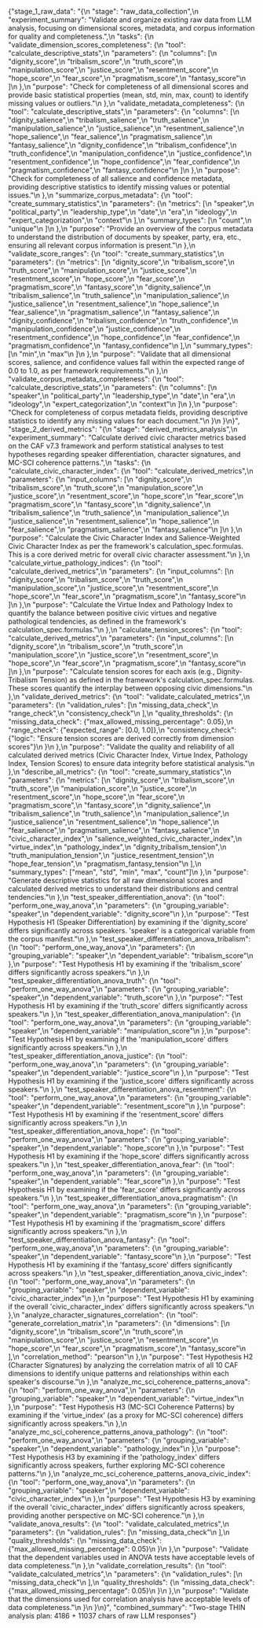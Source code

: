 {"stage_1_raw_data": "{\n  \"stage\": \"raw_data_collection\",\n  \"experiment_summary\": \"Validate and organize existing raw data from LLM analysis, focusing on dimensional scores, metadata, and corpus information for quality and completeness.\",\n  \"tasks\": {\n    \"validate_dimension_scores_completeness\": {\n      \"tool\": \"calculate_descriptive_stats\",\n      \"parameters\": {\n        \"columns\": [\n          \"dignity_score\",\n          \"tribalism_score\",\n          \"truth_score\",\n          \"manipulation_score\",\n          \"justice_score\",\n          \"resentment_score\",\n          \"hope_score\",\n          \"fear_score\",\n          \"pragmatism_score\",\n          \"fantasy_score\"\n        ]\n      },\n      \"purpose\": \"Check for completeness of all dimensional scores and provide basic statistical properties (mean, std, min, max, count) to identify missing values or outliers.\"\n    },\n    \"validate_metadata_completeness\": {\n      \"tool\": \"calculate_descriptive_stats\",\n      \"parameters\": {\n        \"columns\": [\n          \"dignity_salience\",\n          \"tribalism_salience\",\n          \"truth_salience\",\n          \"manipulation_salience\",\n          \"justice_salience\",\n          \"resentment_salience\",\n          \"hope_salience\",\n          \"fear_salience\",\n          \"pragmatism_salience\",\n          \"fantasy_salience\",\n          \"dignity_confidence\",\n          \"tribalism_confidence\",\n          \"truth_confidence\",\n          \"manipulation_confidence\",\n          \"justice_confidence\",\n          \"resentment_confidence\",\n          \"hope_confidence\",\n          \"fear_confidence\",\n          \"pragmatism_confidence\",\n          \"fantasy_confidence\"\n        ]\n      },\n      \"purpose\": \"Check for completeness of all salience and confidence metadata, providing descriptive statistics to identify missing values or potential issues.\"\n    },\n    \"summarize_corpus_metadata\": {\n      \"tool\": \"create_summary_statistics\",\n      \"parameters\": {\n        \"metrics\": [\n          \"speaker\",\n          \"political_party\",\n          \"leadership_type\",\n          \"date\",\n          \"era\",\n          \"ideology\",\n          \"expert_categorization\",\n          \"context\"\n        ],\n        \"summary_types\": [\n          \"count\",\n          \"unique\"\n        ]\n      },\n      \"purpose\": \"Provide an overview of the corpus metadata to understand the distribution of documents by speaker, party, era, etc., ensuring all relevant corpus information is present.\"\n    },\n    \"validate_score_ranges\": {\n      \"tool\": \"create_summary_statistics\",\n      \"parameters\": {\n        \"metrics\": [\n          \"dignity_score\",\n          \"tribalism_score\",\n          \"truth_score\",\n          \"manipulation_score\",\n          \"justice_score\",\n          \"resentment_score\",\n          \"hope_score\",\n          \"fear_score\",\n          \"pragmatism_score\",\n          \"fantasy_score\",\n          \"dignity_salience\",\n          \"tribalism_salience\",\n          \"truth_salience\",\n          \"manipulation_salience\",\n          \"justice_salience\",\n          \"resentment_salience\",\n          \"hope_salience\",\n          \"fear_salience\",\n          \"pragmatism_salience\",\n          \"fantasy_salience\",\n          \"dignity_confidence\",\n          \"tribalism_confidence\",\n          \"truth_confidence\",\n          \"manipulation_confidence\",\n          \"justice_confidence\",\n          \"resentment_confidence\",\n          \"hope_confidence\",\n          \"fear_confidence\",\n          \"pragmatism_confidence\",\n          \"fantasy_confidence\"\n        ],\n        \"summary_types\": [\n          \"min\",\n          \"max\"\n        ]\n      },\n      \"purpose\": \"Validate that all dimensional scores, salience, and confidence values fall within the expected range of 0.0 to 1.0, as per framework requirements.\"\n    },\n    \"validate_corpus_metadata_completeness\": {\n      \"tool\": \"calculate_descriptive_stats\",\n      \"parameters\": {\n        \"columns\": [\n          \"speaker\",\n          \"political_party\",\n          \"leadership_type\",\n          \"date\",\n          \"era\",\n          \"ideology\",\n          \"expert_categorization\",\n          \"context\"\n        ]\n      },\n      \"purpose\": \"Check for completeness of corpus metadata fields, providing descriptive statistics to identify any missing values for each document.\"\n    }\n  }\n}", "stage_2_derived_metrics": "{\n  \"stage\": \"derived_metrics_analysis\",\n  \"experiment_summary\": \"Calculate derived civic character metrics based on the CAF v7.3 framework and perform statistical analyses to test hypotheses regarding speaker differentiation, character signatures, and MC-SCI coherence patterns.\",\n  \"tasks\": {\n    \"calculate_civic_character_index\": {\n      \"tool\": \"calculate_derived_metrics\",\n      \"parameters\": {\n        \"input_columns\": [\n          \"dignity_score\",\n          \"tribalism_score\",\n          \"truth_score\",\n          \"manipulation_score\",\n          \"justice_score\",\n          \"resentment_score\",\n          \"hope_score\",\n          \"fear_score\",\n          \"pragmatism_score\",\n          \"fantasy_score\",\n          \"dignity_salience\",\n          \"tribalism_salience\",\n          \"truth_salience\",\n          \"manipulation_salience\",\n          \"justice_salience\",\n          \"resentment_salience\",\n          \"hope_salience\",\n          \"fear_salience\",\n          \"pragmatism_salience\",\n          \"fantasy_salience\"\n        ]\n      },\n      \"purpose\": \"Calculate the Civic Character Index and Salience-Weighted Civic Character Index as per the framework's calculation_spec.formulas. This is a core derived metric for overall civic character assessment.\"\n    },\n    \"calculate_virtue_pathology_indices\": {\n      \"tool\": \"calculate_derived_metrics\",\n      \"parameters\": {\n        \"input_columns\": [\n          \"dignity_score\",\n          \"tribalism_score\",\n          \"truth_score\",\n          \"manipulation_score\",\n          \"justice_score\",\n          \"resentment_score\",\n          \"hope_score\",\n          \"fear_score\",\n          \"pragmatism_score\",\n          \"fantasy_score\"\n        ]\n      },\n      \"purpose\": \"Calculate the Virtue Index and Pathology Index to quantify the balance between positive civic virtues and negative pathological tendencies, as defined in the framework's calculation_spec.formulas.\"\n    },\n    \"calculate_tension_scores\": {\n      \"tool\": \"calculate_derived_metrics\",\n      \"parameters\": {\n        \"input_columns\": [\n          \"dignity_score\",\n          \"tribalism_score\",\n          \"truth_score\",\n          \"manipulation_score\",\n          \"justice_score\",\n          \"resentment_score\",\n          \"hope_score\",\n          \"fear_score\",\n          \"pragmatism_score\",\n          \"fantasy_score\"\n        ]\n      },\n      \"purpose\": \"Calculate tension scores for each axis (e.g., Dignity-Tribalism Tension) as defined in the framework's calculation_spec.formulas. These scores quantify the interplay between opposing civic dimensions.\"\n    },\n    \"validate_derived_metrics\": {\n      \"tool\": \"validate_calculated_metrics\",\n      \"parameters\": {\n        \"validation_rules\": [\n          \"missing_data_check\",\n          \"range_check\",\n          \"consistency_check\"\n        ],\n        \"quality_thresholds\": {\n          \"missing_data_check\": {\"max_allowed_missing_percentage\": 0.05},\n          \"range_check\": {\"expected_range\": [0.0, 1.0]},\n          \"consistency_check\": {\"logic\": \"Ensure tension scores are derived correctly from dimension scores\"}\n        }\n      },\n      \"purpose\": \"Validate the quality and reliability of all calculated derived metrics (Civic Character Index, Virtue Index, Pathology Index, Tension Scores) to ensure data integrity before statistical analysis.\"\n    },\n    \"describe_all_metrics\": {\n      \"tool\": \"create_summary_statistics\",\n      \"parameters\": {\n        \"metrics\": [\n          \"dignity_score\",\n          \"tribalism_score\",\n          \"truth_score\",\n          \"manipulation_score\",\n          \"justice_score\",\n          \"resentment_score\",\n          \"hope_score\",\n          \"fear_score\",\n          \"pragmatism_score\",\n          \"fantasy_score\",\n          \"dignity_salience\",\n          \"tribalism_salience\",\n          \"truth_salience\",\n          \"manipulation_salience\",\n          \"justice_salience\",\n          \"resentment_salience\",\n          \"hope_salience\",\n          \"fear_salience\",\n          \"pragmatism_salience\",\n          \"fantasy_salience\",\n          \"civic_character_index\",\n          \"salience_weighted_civic_character_index\",\n          \"virtue_index\",\n          \"pathology_index\",\n          \"dignity_tribalism_tension\",\n          \"truth_manipulation_tension\",\n          \"justice_resentment_tension\",\n          \"hope_fear_tension\",\n          \"pragmatism_fantasy_tension\"\n        ],\n        \"summary_types\": [\"mean\", \"std\", \"min\", \"max\", \"count\"]\n      },\n      \"purpose\": \"Generate descriptive statistics for all raw dimensional scores and calculated derived metrics to understand their distributions and central tendencies.\"\n    },\n    \"test_speaker_differentiation_anova\": {\n      \"tool\": \"perform_one_way_anova\",\n      \"parameters\": {\n        \"grouping_variable\": \"speaker\",\n        \"dependent_variable\": \"dignity_score\"\n      },\n      \"purpose\": \"Test Hypothesis H1 (Speaker Differentiation) by examining if the 'dignity_score' differs significantly across speakers. 'speaker' is a categorical variable from the corpus manifest.\"\n    },\n    \"test_speaker_differentiation_anova_tribalism\": {\n      \"tool\": \"perform_one_way_anova\",\n      \"parameters\": {\n        \"grouping_variable\": \"speaker\",\n        \"dependent_variable\": \"tribalism_score\"\n      },\n      \"purpose\": \"Test Hypothesis H1 by examining if the 'tribalism_score' differs significantly across speakers.\"\n    },\n    \"test_speaker_differentiation_anova_truth\": {\n      \"tool\": \"perform_one_way_anova\",\n      \"parameters\": {\n        \"grouping_variable\": \"speaker\",\n        \"dependent_variable\": \"truth_score\"\n      },\n      \"purpose\": \"Test Hypothesis H1 by examining if the 'truth_score' differs significantly across speakers.\"\n    },\n    \"test_speaker_differentiation_anova_manipulation\": {\n      \"tool\": \"perform_one_way_anova\",\n      \"parameters\": {\n        \"grouping_variable\": \"speaker\",\n        \"dependent_variable\": \"manipulation_score\"\n      },\n      \"purpose\": \"Test Hypothesis H1 by examining if the 'manipulation_score' differs significantly across speakers.\"\n    },\n    \"test_speaker_differentiation_anova_justice\": {\n      \"tool\": \"perform_one_way_anova\",\n      \"parameters\": {\n        \"grouping_variable\": \"speaker\",\n        \"dependent_variable\": \"justice_score\"\n      },\n      \"purpose\": \"Test Hypothesis H1 by examining if the 'justice_score' differs significantly across speakers.\"\n    },\n    \"test_speaker_differentiation_anova_resentment\": {\n      \"tool\": \"perform_one_way_anova\",\n      \"parameters\": {\n        \"grouping_variable\": \"speaker\",\n        \"dependent_variable\": \"resentment_score\"\n      },\n      \"purpose\": \"Test Hypothesis H1 by examining if the 'resentment_score' differs significantly across speakers.\"\n    },\n    \"test_speaker_differentiation_anova_hope\": {\n      \"tool\": \"perform_one_way_anova\",\n      \"parameters\": {\n        \"grouping_variable\": \"speaker\",\n        \"dependent_variable\": \"hope_score\"\n      },\n      \"purpose\": \"Test Hypothesis H1 by examining if the 'hope_score' differs significantly across speakers.\"\n    },\n    \"test_speaker_differentiation_anova_fear\": {\n      \"tool\": \"perform_one_way_anova\",\n      \"parameters\": {\n        \"grouping_variable\": \"speaker\",\n        \"dependent_variable\": \"fear_score\"\n      },\n      \"purpose\": \"Test Hypothesis H1 by examining if the 'fear_score' differs significantly across speakers.\"\n    },\n    \"test_speaker_differentiation_anova_pragmatism\": {\n      \"tool\": \"perform_one_way_anova\",\n      \"parameters\": {\n        \"grouping_variable\": \"speaker\",\n        \"dependent_variable\": \"pragmatism_score\"\n      },\n      \"purpose\": \"Test Hypothesis H1 by examining if the 'pragmatism_score' differs significantly across speakers.\"\n    },\n    \"test_speaker_differentiation_anova_fantasy\": {\n      \"tool\": \"perform_one_way_anova\",\n      \"parameters\": {\n        \"grouping_variable\": \"speaker\",\n        \"dependent_variable\": \"fantasy_score\"\n      },\n      \"purpose\": \"Test Hypothesis H1 by examining if the 'fantasy_score' differs significantly across speakers.\"\n    },\n    \"test_speaker_differentiation_anova_civic_index\": {\n      \"tool\": \"perform_one_way_anova\",\n      \"parameters\": {\n        \"grouping_variable\": \"speaker\",\n        \"dependent_variable\": \"civic_character_index\"\n      },\n      \"purpose\": \"Test Hypothesis H1 by examining if the overall 'civic_character_index' differs significantly across speakers.\"\n    },\n    \"analyze_character_signatures_correlation\": {\n      \"tool\": \"generate_correlation_matrix\",\n      \"parameters\": {\n        \"dimensions\": [\n          \"dignity_score\",\n          \"tribalism_score\",\n          \"truth_score\",\n          \"manipulation_score\",\n          \"justice_score\",\n          \"resentment_score\",\n          \"hope_score\",\n          \"fear_score\",\n          \"pragmatism_score\",\n          \"fantasy_score\"\n        ],\n        \"correlation_method\": \"pearson\"\n      },\n      \"purpose\": \"Test Hypothesis H2 (Character Signatures) by analyzing the correlation matrix of all 10 CAF dimensions to identify unique patterns and relationships within each speaker's discourse.\"\n    },\n    \"analyze_mc_sci_coherence_patterns_anova\": {\n      \"tool\": \"perform_one_way_anova\",\n      \"parameters\": {\n        \"grouping_variable\": \"speaker\",\n        \"dependent_variable\": \"virtue_index\"\n      },\n      \"purpose\": \"Test Hypothesis H3 (MC-SCI Coherence Patterns) by examining if the 'virtue_index' (as a proxy for MC-SCI coherence) differs significantly across speakers.\"\n    },\n    \"analyze_mc_sci_coherence_patterns_anova_pathology\": {\n      \"tool\": \"perform_one_way_anova\",\n      \"parameters\": {\n        \"grouping_variable\": \"speaker\",\n        \"dependent_variable\": \"pathology_index\"\n      },\n      \"purpose\": \"Test Hypothesis H3 by examining if the 'pathology_index' differs significantly across speakers, further exploring MC-SCI coherence patterns.\"\n    },\n    \"analyze_mc_sci_coherence_patterns_anova_civic_index\": {\n      \"tool\": \"perform_one_way_anova\",\n      \"parameters\": {\n        \"grouping_variable\": \"speaker\",\n        \"dependent_variable\": \"civic_character_index\"\n      },\n      \"purpose\": \"Test Hypothesis H3 by examining if the overall 'civic_character_index' differs significantly across speakers, providing another perspective on MC-SCI coherence.\"\n    },\n    \"validate_anova_results\": {\n      \"tool\": \"validate_calculated_metrics\",\n      \"parameters\": {\n        \"validation_rules\": [\n          \"missing_data_check\"\n        ],\n        \"quality_thresholds\": {\n          \"missing_data_check\": {\"max_allowed_missing_percentage\": 0.05}\n        }\n      },\n      \"purpose\": \"Validate that the dependent variables used in ANOVA tests have acceptable levels of data completeness.\"\n    },\n    \"validate_correlation_results\": {\n      \"tool\": \"validate_calculated_metrics\",\n      \"parameters\": {\n        \"validation_rules\": [\n          \"missing_data_check\"\n        ],\n        \"quality_thresholds\": {\n          \"missing_data_check\": {\"max_allowed_missing_percentage\": 0.05}\n        }\n      },\n      \"purpose\": \"Validate that the dimensions used for correlation analysis have acceptable levels of data completeness.\"\n    }\n  }\n}", "combined_summary": "Two-stage THIN analysis plan: 4186 + 11037 chars of raw LLM responses"}
